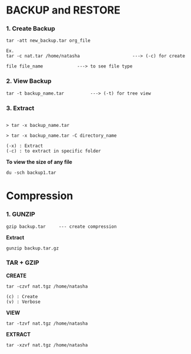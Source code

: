 # BACKUP and RESTORE

### 1. Create Backup
```
tar -att new_backup.tar org_file

Ex.
tar -c nat.tar /home/natasha					---> (-c) for create

```


`file file_name				---> to see file type`

### 2. View Backup
```
tar -t backup_name.tar			---> (-t) for tree view
```

### 3. Extract
```

> tar -x backup_name.tar

> tar -x backup_name.tar -C directory_name

(-x) : Extract
(-c) : to extract in specific folder
```


**To view the size of any file**

```
du -sch backup1.tar
```



# Compression

### 1. GUNZIP
```
gzip backup.tar		--- create compression
```

**Extract**
```
gunzip backup.tar.gz
```


### TAR + GZIP

**CREATE**
```
tar -czvf nat.tgz /home/natasha

(c) : Create
(v) : Verbose
```

**VIEW**
```
tar -tzvf nat.tgz /home/natasha
```

**EXTRACT**
```
tar -xzvf nat.tgz /home/natasha
```
